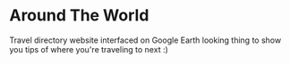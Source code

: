 # Around The World
Travel directory website interfaced on Google Earth looking thing to show you tips of where you're traveling to next :)

